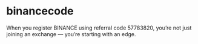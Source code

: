 # binancecode
When you register BINANCE using referral code 57783820, you’re not just joining an exchange — you’re starting with an edge.
